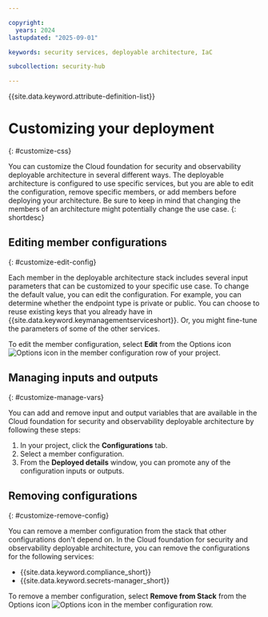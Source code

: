 ```yaml
---

copyright:
  years: 2024
lastupdated: "2025-09-01"

keywords: security services, deployable architecture, IaC

subcollection: security-hub

---
```


{{site.data.keyword.attribute-definition-list}}

# Customizing your deployment
{: #customize-css}

You can customize the Cloud foundation for security and observability deployable architecture in several different ways. The deployable architecture is configured to use specific services, but you are able to edit the configuration, remove specific members, or add members before deploying your architecture. Be sure to keep in mind that changing the members of an architecture might potentially change the use case.
{: shortdesc}

## Editing member configurations
{: #customize-edit-config}

Each member in the deployable architecture stack includes several input parameters that can be customized to your specific use case. To change the default value, you can edit the configuration. For example, you can determine whether the endpoint type is private or public. You can choose to reuse existing keys that you already have in {{site.data.keyword.keymanagementserviceshort}}. Or, you might fine-tune the parameters of some of the other services. 

To edit the member configuration, select **Edit** from the Options icon ![Options icon](../icons/action-menu-icon.svg "Options") in the member configuration row of your project.



## Managing inputs and outputs
{: #customize-manage-vars}

You can add and remove input and output variables that are available in the Cloud foundation for security and observability deployable architecture by following these steps:

1.  In your project, click the **Configurations** tab.
1.  Select a member configuration.
1.  From the **Deployed details** window, you can promote any of the configuration inputs or outputs.


## Removing configurations
{: #customize-remove-config}

You can remove a member configuration from the stack that other configurations don't depend on. In the Cloud foundation for security and observability deployable architecture, you can remove the configurations for the following services:

- {{site.data.keyword.compliance_short}}
- {{site.data.keyword.secrets-manager_short}}

To remove a member configuration, select **Remove from Stack** from the Options icon ![Options icon](../icons/action-menu-icon.svg "Options") in the member configuration row.
